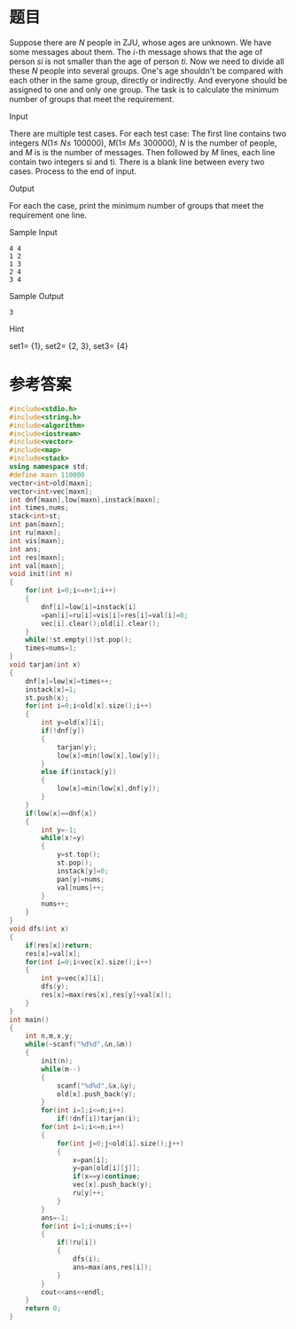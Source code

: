 # 题目
Suppose there are <var>N</var> people in ZJU, whose ages are unknown. We have some messages about them. The <var>i</var>-th message shows that the age of person <var>si</var> is not smaller than the age of person <var>ti</var>. Now we need to divide all these <var>N</var> people into several groups. One's age shouldn't be compared with each other in the same group, directly or indirectly. And everyone should be assigned to one and only one group. The task is to calculate the minimum number of groups that meet the requirement.

Input

There are multiple test cases. For each test case: The first line contains two integers <var>N</var>(1≤ <var>N</var>≤ 100000), <var>M</var>(1≤ <var>M</var>≤ 300000), <var>N</var> is the number of people, and <var>M</var> is is the number of messages. Then followed by <var>M</var> lines, each line contain two integers si and ti. There is a blank line between every two cases. Process to the end of input.

Output

For each the case, print the minimum number of groups that meet the requirement one line.

Sample Input
```
4 4
1 2
1 3
2 4
3 4
```
Sample Output
```
3
```
Hint

set1= {1}, set2= {2, 3}, set3= {4}
# 参考答案
```c++
#include<stdio.h>
#include<string.h>
#include<algorithm>
#include<iostream>
#include<vector>
#include<map>
#include<stack>
using namespace std;
#define maxn 110000
vector<int>old[maxn];
vector<int>vec[maxn];
int dnf[maxn],low[maxn],instack[maxn];
int times,nums;
stack<int>st;
int pan[maxn];
int ru[maxn];
int vis[maxn];
int ans;
int res[maxn];
int val[maxn];
void init(int n)
{
    for(int i=0;i<=n+1;i++)
    {
        dnf[i]=low[i]=instack[i]
        =pan[i]=ru[i]=vis[i]=res[i]=val[i]=0;
        vec[i].clear();old[i].clear();
    }
    while(!st.empty())st.pop();
    times=nums=1;
}
void tarjan(int x)
{
    dnf[x]=low[x]=times++;
    instack[x]=1;
    st.push(x);
    for(int i=0;i<old[x].size();i++)
    {
        int y=old[x][i];
        if(!dnf[y])
        {
            tarjan(y);
            low[x]=min(low[x],low[y]);
        }
        else if(instack[y])
        {
            low[x]=min(low[x],dnf[y]);
        }
    }
    if(low[x]==dnf[x])
    {
        int y=-1;
        while(x!=y)
        {
            y=st.top();
            st.pop();
            instack[y]=0;
            pan[y]=nums;
            val[nums]++;
        }
        nums++;
    }
}
void dfs(int x)
{
    if(res[x])return;
    res[x]=val[x];
    for(int i=0;i<vec[x].size();i++)
    {
        int y=vec[x][i];
        dfs(y);
        res[x]=max(res[x],res[y]+val[x]);
    }
}
int main()
{
    int n,m,x,y;
    while(~scanf("%d%d",&n,&m))
    {
        init(n);
        while(m--)
        {
            scanf("%d%d",&x,&y);
            old[x].push_back(y);
        }
        for(int i=1;i<=n;i++)
            if(!dnf[i])tarjan(i);
        for(int i=1;i<=n;i++)
        {
            for(int j=0;j<old[i].size();j++)
            {
                x=pan[i];
                y=pan[old[i][j]];
                if(x==y)continue;
                vec[x].push_back(y);
                ru[y]++;
            }
        }
        ans=-1;
        for(int i=1;i<nums;i++)
        {
            if(!ru[i])
            {
                dfs(i);
                ans=max(ans,res[i]);
            }
        }
        cout<<ans<<endl;
    }
    return 0;
}




